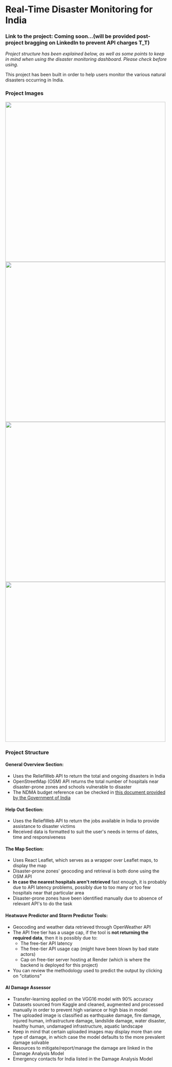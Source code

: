 # Real-Time Disaster Monitoring for India

### Link to the project: Coming soon...(will be provided post-project bragging on LinkedIn to prevent API charges T_T)
<em>Project structure has been explained below, as well as some points to keep in mind when using the disaster monitoring dashboard. Please check before using.</em>

This project has been built in order to help users monitor the various natural disasters occurring in India.

### Project Images  

<img src="https://github.com/user-attachments/assets/a163f8c9-bbc0-4fad-a8a8-482c45b6ba2d" width="500"/>

<img src="https://github.com/user-attachments/assets/4f6faea4-f079-482d-bba1-029b6cc7d24d" width="500"/>

<img src="https://github.com/user-attachments/assets/48466973-37d0-41e4-b1e7-013ca3ff6315" width="500"/>

<img src="https://github.com/user-attachments/assets/ca59a2ce-49a7-41df-9f03-b1616add61dc" width="500"/>

### Project Structure

#### General Overview Section:
- Uses the ReliefWeb API to return the total and ongoing disasters in India
- OpenStreetMap (OSM) API returns the total number of hospitals near disaster-prone zones and schools vulnerable to disaster
- The NDMA budget reference can be checked in <a href = "https://www.indiabudget.gov.in/doc/eb/allsbe.pdf">this document provided by the Government of India</a>

#### Help Out Section:
- Uses the ReliefWeb API to return the jobs available in India to provide assistance to disaster victims
- Received data is formatted to suit the user's needs in terms of dates, time and responsiveness

#### The Map Section:
- Uses React Leaflet, which serves as a wrapper over Leaflet maps, to display the map
- Disaster-prone zones' geocoding and retrieval is both done using the OSM API
- <b>In case the nearest hospitals aren't retrieved</b> fast enough, it is probably due to API latency problems, possibly due to too many or too few hospitals near that particular area
- Disaster-prone zones have been identified manually due to absence of relevant API's to do the task

#### Heatwave Predictor and Storm Predictor Tools:
- Geocoding and weather data retrieved through OpenWeather API
- The API free tier has a usage cap, if the tool is <b>not returning the required data</b>, then it is possibly due to:
  - The free-tier API latency
  - The free-tier API usage cap (might have been blown by bad state actors)
  - Cap on free-tier server hosting at Render (which is where the backend is deployed for this project)
- You can review the methodology used to predict the output by clicking on "citations"

#### AI Damage Assessor
- Transfer-learning applied on the VGG16 model with 90% accuracy
- Datasets sourced from Kaggle and cleaned, augmented and processed manually in order to prevent high variance or high bias in model
- The uploaded image is classified as earthquake damage, fire damage, injured human, infrastructure damage, landslide damage, water disaster, healthy human, undamaged infrastructure, aquatic landscape
- Keep in mind that certain uploaded images may display more than one type of damage, in which case the model defaults to the more prevalent damage solvable
- Resources to mitigate/report/manage the damage are linked in the Damage Analysis Model
- Emergency contacts for India listed in the Damage Analysis Model
